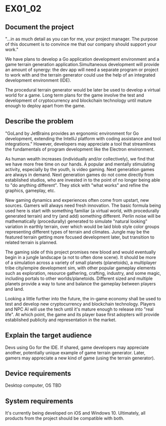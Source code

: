 # EX01_02
## Document the project
"...in as much detail as you can for me, your project manager. The purpose of this document is to convince me that our company should support your work."

We have plans to develop a Go application development environment and a game terrain generation application.Simultaneous development will provide an amount of synergy: the dev app will need a separate program or project to work with and the terrain generator could use the help of an integrated development environment (IDE).

The procedural terrain generator would be later be used to develop a virtual world for a game. Long term plans for the game involve the test and development of cryptocurrency and blockchain technology until mature enough to deploy apart from the game.

## Describe the problem
"GoLand by JetBrains provides an ergonomic environment for Go development, extending the IntelliJ platform with coding assistance and tool integrations." However, developers may appreciate a tool that streamlines the fundamentals of program development like the Electron environment.

As human wealth increases (individually and/or collectively), we find that we have more free time on our hands. A popular and mentally stimulating activity, especially by the youth, is video gaming. Next generation games are always in demand. Next generation games do not come directly from established studios, who are invested in to the point of no longer being able to "do anything different". They stick with "what works" and refine the graphics, gameplay, etc.

New gaming dynamics and experiences often come from upstart, new sources. Gamers will always need fresh innovation. The basic formula being used here is start with something familiar (a virtual world, with procedurally generated terrain) and try (and add) something different. Perlin noise will be mathematically (procedurally) generated to simulate "natural looking" variation in earthly terrain, over which would be laid blob style color groups representing different types of terrain and climates. Jungle may be the featured terrain getting more focused development later, but transition to related terrain is planned.

The gaming side of this project promises new blood and would eventually begin in a jungle landscape (a not to often done scene). It should be more of a simulation across a variety of small planets (planetoids), a multiplayer tribe city/empire development sim, with other popular gameplay elements such as exploration, resource gathering, crafting, industry, and some magic, including portals to other worlds/planetoids. Different sized and multiple planets provide a way to tune and balance the gameplay between players and land.

Looking a little further into the future, the in-game economy shall be used to test and develop new cryptocurrency and blockchain technology. Players and NPC AI will use the tech until it's mature enough to release into "real life". At which point, the game and its player base first adopters will provide established publicity and representation in the market.

## Explain the target audience
Devs using Go for the IDE. 
If shared, game developers may appreciate another, potentially unique example of game terrain generator. Later, gamers may appreciate a new kind of game (using the terrain generator).

## Device requirements
Desktop computer, OS TBD

## System requirements
It's currently being developed on iOS and Windows 10. Ultimately, all products from the project should be compatible with both.